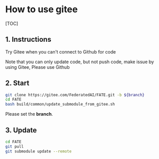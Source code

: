 
# How to use gitee

[TOC]

## 1. Instructions

Try Gitee when you can't connect to Github for code

Note that you can only update code, but not push code, make issue by using Gitee, Please use Github

## 2. Start

```bash
git clone https://gitee.com/FederatedAI/FATE.git -b ${branch}
cd FATE
bash build/common/update_submodule_from_gitee.sh
```

Please set the **branch**.

## 3. Update

```bash
cd FATE
git pull
git submodule update --remote
```
